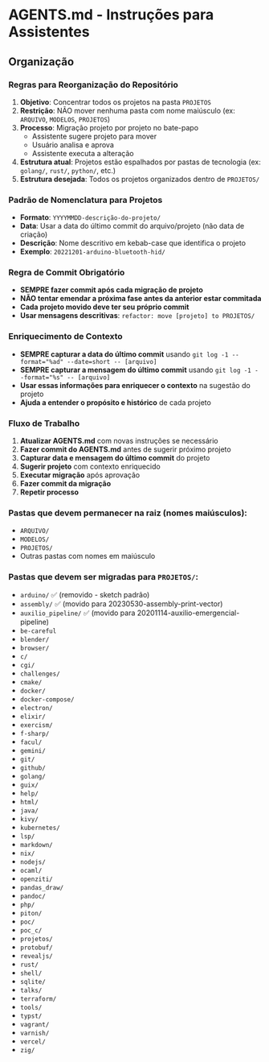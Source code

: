 # AGENTS.md - Instruções para Assistentes

## Organização

### Regras para Reorganização do Repositório

1. **Objetivo**: Concentrar todos os projetos na pasta `PROJETOS`
2. **Restrição**: NÃO mover nenhuma pasta com nome maiúsculo (ex: `ARQUIVO`, `MODELOS`, `PROJETOS`)
3. **Processo**: Migração projeto por projeto no bate-papo
   - Assistente sugere projeto para mover
   - Usuário analisa e aprova
   - Assistente executa a alteração
4. **Estrutura atual**: Projetos estão espalhados por pastas de tecnologia (ex: `golang/`, `rust/`, `python/`, etc.)
5. **Estrutura desejada**: Todos os projetos organizados dentro de `PROJETOS/`

### Padrão de Nomenclatura para Projetos

- **Formato**: `YYYYMMDD-descrição-do-projeto/`
- **Data**: Usar a data do último commit do arquivo/projeto (não data de criação)
- **Descrição**: Nome descritivo em kebab-case que identifica o projeto
- **Exemplo**: `20221201-arduino-bluetooth-hid/`

### Regra de Commit Obrigatório

- **SEMPRE fazer commit após cada migração de projeto**
- **NÃO tentar emendar a próxima fase antes da anterior estar commitada**
- **Cada projeto movido deve ter seu próprio commit**
- **Usar mensagens descritivas**: `refactor: move [projeto] to PROJETOS/`

### Enriquecimento de Contexto

- **SEMPRE capturar a data do último commit** usando `git log -1 --format="%ad" --date=short -- [arquivo]`
- **SEMPRE capturar a mensagem do último commit** usando `git log -1 --format="%s" -- [arquivo]`
- **Usar essas informações para enriquecer o contexto** na sugestão do projeto
- **Ajuda a entender o propósito e histórico** de cada projeto

### Fluxo de Trabalho

1. **Atualizar AGENTS.md** com novas instruções se necessário
2. **Fazer commit do AGENTS.md** antes de sugerir próximo projeto
3. **Capturar data e mensagem do último commit** do projeto
4. **Sugerir projeto** com contexto enriquecido
5. **Executar migração** após aprovação
6. **Fazer commit da migração**
7. **Repetir processo**

### Pastas que devem permanecer na raiz (nomes maiúsculos):
- `ARQUIVO/`
- `MODELOS/`
- `PROJETOS/`
- Outras pastas com nomes em maiúsculo

### Pastas que devem ser migradas para `PROJETOS/`:
- `arduino/` ✅ (removido - sketch padrão)
- `assembly/` ✅ (movido para 20230530-assembly-print-vector)
- `auxilio_pipeline/` ✅ (movido para 20201114-auxilio-emergencial-pipeline)
- `be-careful`
- `blender/`
- `browser/`
- `c/`
- `cgi/`
- `challenges/`
- `cmake/`
- `docker/`
- `docker-compose/`
- `electron/`
- `elixir/`
- `exercism/`
- `f-sharp/`
- `facul/`
- `gemini/`
- `git/`
- `github/`
- `golang/`
- `guix/`
- `help/`
- `html/`
- `java/`
- `kivy/`
- `kubernetes/`
- `lsp/`
- `markdown/`
- `nix/`
- `nodejs/`
- `ocaml/`
- `openziti/`
- `pandas_draw/`
- `pandoc/`
- `php/`
- `piton/`
- `poc/`
- `poc_c/`
- `projetos/`
- `protobuf/`
- `revealjs/`
- `rust/`
- `shell/`
- `sqlite/`
- `talks/`
- `terraform/`
- `tools/`
- `typst/`
- `vagrant/`
- `varnish/`
- `vercel/`
- `zig/`
